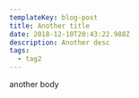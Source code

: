 ```yaml
---
templateKey: blog-post
title: Another title
date: 2018-12-10T20:43:22.988Z
description: Another desc
tags:
  - tag2
---
```

another body
